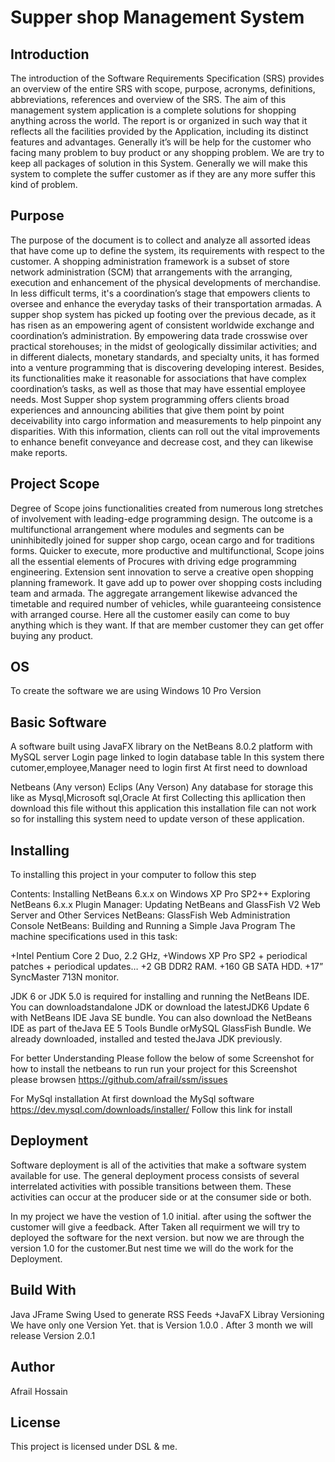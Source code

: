 # Supper shop Management System
## Introduction 

The introduction of the Software Requirements Specification (SRS) provides an overview of the entire SRS with scope, purpose, acronyms, definitions, abbreviations, references and overview of the SRS. The aim of this management system application is a complete solutions for shopping anything across the world. The report is or organized in such way that it reflects all the facilities provided by the Application, including its distinct features and advantages. Generally it’s will be help for the customer who facing many problem to buy product or any shopping problem. We are try to keep all packages of solution in this System. Generally we will make this system to complete the suffer customer as if they are any more suffer this kind of problem.

## Purpose

The purpose of the document is to collect and analyze all assorted ideas that have come up to      define the system, its requirements with respect to the customer. A shopping administration framework is a subset of store network administration (SCM) that arrangements with the arranging, execution and enhancement of the physical developments of merchandise. In less difficult terms, it's a coordination’s stage that empowers clients to oversee and enhance the everyday tasks of their transportation armadas.
A supper shop system has picked up footing over the previous decade, as it has risen as an empowering agent of consistent worldwide exchange and coordination’s administration. By empowering data trade crosswise over practical storehouses; in the midst of geologically dissimilar activities; and in different dialects, monetary standards, and specialty units, it has formed into a venture programming that is discovering developing interest. Besides, its functionalities make it reasonable for associations that have complex coordination’s tasks, as well as those that may have essential employee needs.
Most Supper shop system programming offers clients broad experiences and announcing abilities that give them point by point deceivability into cargo information and measurements to help pinpoint any disparities. With this information, clients can roll out the vital improvements to enhance benefit conveyance and decrease cost, and they can likewise make reports.

## Project Scope

Degree of Scope joins functionalities created from numerous long stretches of involvement with leading-edge programming design. The outcome is a multifunctional arrangement where modules and segments can be uninhibitedly joined for supper shop cargo, ocean cargo and for traditions forms. Quicker to execute, more productive and multifunctional, Scope joins all the essential elements of Procures with driving edge programming engineering.
Extension sent innovation to serve a creative open shopping planning framework. It gave add up to power over shopping costs including team and armada. The aggregate arrangement likewise advanced the timetable and required number of vehicles, while guaranteeing consistence with arranged course. Here all the customer easily can come to buy anything which is they want. If that are member customer they can get offer buying any product.


## OS 
  
To create the software we are using Windows 10 Pro Version

## Basic Software

A software built using JavaFX library on the NetBeans 8.0.2 platform with MySQL server Login page linked to login database table In this system there cutomer,employee,Manager need to login first At first need to download

Netbeans (Any verson)
Eclips (Any Verson)
Any database for storage this like as Mysql,Microsoft sql,Oracle
At first Collecting this apllication then download this file without this application this installation file can not work so for installing this system need to update verson of these application.

## Installing

To installing this project in your computer to follow this step

Contents: Installing NetBeans 6.x.x on Windows XP Pro SP2++ Exploring NetBeans 6.x.x Plugin Manager: Updating NetBeans and GlassFish V2 Web Server and Other Services NetBeans: GlassFish Web Administration Console NetBeans: Building and Running a Simple Java Program The machine specifications used in this task:

+Intel Pentium Core 2 Duo, 2.2 GHz, +Windows XP Pro SP2 + periodical patches + periodical updates… +2 GB DDR2 RAM. +160 GB SATA HDD. +17” SyncMaster 713N monitor.

JDK 6 or JDK 5.0 is required for installing and running the NetBeans IDE. You can downloadstandalone JDK or download the latestJDK6 Update 6 with NetBeans IDE Java SE bundle. You can also download the NetBeans IDE as part of theJava EE 5 Tools Bundle orMySQL GlassFish Bundle. We already downloaded, installed and tested theJava JDK previously.

For better Understanding Please follow the below of some Screenshot for how to install the netbeans to run run your project for this Screenshot please browsen https://github.com/afrail/ssm/issues

For MySql installation At first download the MySql software https://dev.mysql.com/downloads/installer/ Follow this link for install 

## Deployment

Software deployment is all of the activities that make a software system available for use. The general deployment process consists of several interrelated activities with possible transitions between them. These activities can occur at the producer side or at the consumer side or both.

In my project we have the vestion of 1.0 initial. after using the softwer the customer will give a feedback. After Taken all requirment we will try to deployed the software for the next version. but now we are through the version 1.0 for the customer.But nest time we will do the work for the Deployment.

## Build With
Java JFrame
Swing
Used to generate RSS Feeds +JavaFX Libray
Versioning
We have only one Version Yet. that is Version 1.0.0 . After 3 month we will release Version 2.0.1



## Author
Afrail Hossain

## License
This project is licensed under DSL & me.
